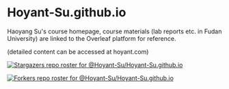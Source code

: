 # Hoyant-Su.github.io
Haoyang Su's course homepage, course materials (lab reports etc. in Fudan University) are linked to the Overleaf platform for reference.

(detailed content can be accessed at hoyant.com)

[![Stargazers repo roster for @Hoyant-Su/Hoyant-Su.github.io](https://reporoster.com/stars/Hoyant-Su/Hoyant-Su.github.io)](https://github.com/Hoyant-Su/Hoyant-Su.github.io/stargazers)

[![Forkers repo roster for @Hoyant-Su/Hoyant-Su.github.io](https://reporoster.com/forks/Hoyant-Su/Hoyant-Su.github.io)](https://github.com/Hoyant-Su/Hoyant-Su.github.io/network/members)
